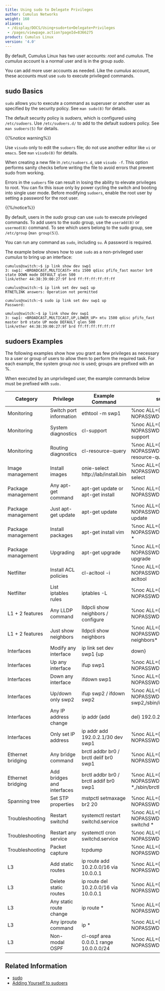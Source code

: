 ```yaml
---
title: Using sudo to Delegate Privileges
author: Cumulus Networks
weight: 160
aliases:
 - /display/DOCS/Using+sudo+to+Delegate+Privileges
 - /pages/viewpage.action?pageId=8366275
product: Cumulus Linux
version: '4.0'
---
```

By default, Cumulus Linux has two user accounts: *root* and *cumulus*. The *cumulus* account is a normal user and is in the group *sudo*.

You can add more user accounts as needed. Like the *cumulus* account, these accounts must use `sudo` to execute privileged commands.

## sudo Basics

`sudo` allows you to execute a command as superuser or another user as specified by the security policy. See `man sudo(8)` for details.

The default security policy is *sudoers*, which is configured using `/etc/sudoers`. Use `/etc/sudoers.d/` to add to the default sudoers policy. See `man sudoers(5)` for details.

{{%notice warning%}}

Use `visudo` only to edit the `sudoers` file; do not use another editor like `vi` or `emacs`. See `man` `visudo(8)` for details.

When creating a new file in `/etc/sudoers.d`, use `visudo -f`. This option performs sanity checks before writing the file to avoid errors that prevent sudo from working.

Errors in the `sudoers` file can result in losing the ability to elevate privileges to root. You can fix this issue only by power cycling the switch and booting into single user mode. Before modifying `sudoers`, enable the root user by setting a password for the root user.

{{%/notice%}}

By default, users in the *sudo* group can use `sudo` to execute privileged commands. To add users to the sudo group, use the `useradd(8)` or `usermod(8)` command. To see which users belong to the sudo group, see `/etc/group` (`man group(5)`).

You can run any command as `sudo`, including `su`. A password is required.

The example below shows how to use `sudo` as a non-privileged user *cumulus* to bring up an interface:

```
cumulus@switch:~$ ip link show dev swp1
3: swp1: <BROADCAST,MULTICAST> mtu 1500 qdisc pfifo_fast master br0 state DOWN mode DEFAULT qlen 500
link/ether 44:38:39:00:27:9f brd ff:ff:ff:ff:ff:ff

cumulus@switch:~$ ip link set dev swp1 up
RTNETLINK answers: Operation not permitted

cumulus@switch:~$ sudo ip link set dev swp1 up
Password:

umulus@switch:~$ ip link show dev swp1
3: swp1: <BROADCAST,MULTICAST,UP,LOWER_UP> mtu 1500 qdisc pfifo_fast master br0 state UP mode DEFAULT qlen 500
link/ether 44:38:39:00:27:9f brd ff:ff:ff:ff:ff:ff
```

## sudoers Examples

The following examples show how you grant as few privileges as necessary to a user or group of users to allow them to perform the required task. For each example, the system group *noc* is used; groups are prefixed with an %.

When executed by an unprivileged user, the example commands below must be prefixed with `sudo.`

| Category | Privilege | Example Command | sudoers Entry |
|--------- |---------- |---------------- |-------------- |
| Monitoring | Switch port information|ethtool -m swp1|%noc ALL=(ALL) NOPASSWD:/sbin/ethtool |
| Monitoring | System diagnostics|cl-support|%noc ALL=(ALL) NOPASSWD:/usr/cumulus/bin/cl-support |
| Monitoring | Routing diagnostics|cl-resource-query|%noc ALL=(ALL) NOPASSWD:/usr/cumulus/bin/cl-resource-query |
| Image management | Install images|onie-select http://lab/install.bin|%noc ALL=(ALL) NOPASSWD:/usr/cumulus/bin/onie-select |
| Package management | Any apt-get command|apt-get update or apt-get install|%noc ALL=(ALL) NOPASSWD:/usr/bin/apt-get |
| Package management | Just apt-get update | apt-get update | %noc ALL=(ALL) NOPASSWD:/usr/bin/apt-get update |
| Package management | Install packages | apt-get install vim | %noc ALL=(ALL) NOPASSWD:/usr/bin/apt-get install * |
| Package management | Upgrading | apt-get upgrade | %noc ALL=(ALL) NOPASSWD:/usr/bin/apt-get upgrade |
| Netfilter | Install ACL policies | cl-acltool -i | %noc ALL=(ALL) NOPASSWD:/usr/cumulus/bin/cl-acltool |
| Netfilter | List iptables rules | iptables -L | %noc ALL=(ALL) NOPASSWD:/sbin/iptables |
| L1 + 2 features|Any LLDP command | lldpcli show neighbors / configure | %noc ALL=(ALL) NOPASSWD:/usr/sbin/lldpcli |
| L1 + 2 features | Just show neighbors | lldpcli show neighbors | %noc ALL=(ALL) NOPASSWD:/usr/sbin/lldpcli show neighbors* |
| Interfaces | Modify any interface | ip link set dev swp1 {up|down} | %noc ALL=(ALL) NOPASSWD:/sbin/ip link set * |
| Interfaces | Up any interface | ifup swp1 | %noc ALL=(ALL) NOPASSWD:/sbin/ifup |
| Interfaces | Down any interface | ifdown swp1 | %noc ALL=(ALL) NOPASSWD:/sbin/ifdown |
| Interfaces | Up/down only swp2 | ifup swp2 / ifdown swp2 | %noc ALL=(ALL) NOPASSWD:/sbin/ifup swp2,/sbin/ifdown swp2 |
| Interfaces | Any IP address change | ip addr {add|del} 192.0.2.1/30 dev swp1 | %noc ALL=(ALL) NOPASSWD:/sbin/ip addr * |
| Interfaces | Only set IP address | ip addr add 192.0.2.1/30 dev swp1 | %noc ALL=(ALL) NOPASSWD:/sbin/ip addr add * |
| Ethernet bridging | Any bridge command | brctl addbr br0 / brctl delif br0 swp1 | %noc ALL=(ALL) NOPASSWD:/sbin/brctl |
| Ethernet bridging | Add bridges and interfaces | brctl addbr br0 / brctl addif br0 swp1 | %noc ALL=(ALL) NOPASSWD:/sbin/brctl addbr *,/sbin/brctl addif * |
| Spanning tree | Set STP properties | mstpctl setmaxage br2 20 | %noc ALL=(ALL) NOPASSWD:/sbin/mstpctl|
| Troubleshooting | Restart switchd | systemctl restart switchd.service | %noc ALL=(ALL) NOPASSWD:/usr/sbin/service switchd * |
| Troubleshooting | Restart any service | systemctl cron switchd.service | %noc ALL=(ALL) NOPASSWD:/usr/sbin/service |
| Troubleshooting | Packet capture | tcpdump | %noc ALL=(ALL) NOPASSWD:/usr/sbin/tcpdump |
| L3| Add static routes | ip route add 10.2.0.0/16 via 10.0.0.1 | %noc ALL=(ALL) NOPASSWD:/bin/ip route add * |
| L3| Delete static routes | ip route del 10.2.0.0/16 via 10.0.0.1 | %noc ALL=(ALL) NOPASSWD:/bin/ip route del * |
| L3| Any static route change | ip route *|%noc ALL=(ALL) NOPASSWD:/bin/ip route * |
| L3| Any iproute command | ip * | %noc ALL=(ALL) NOPASSWD:/bin/ip |
| L3| Non-modal OSPF | cl-ospf area 0.0.0.1 range 10.0.0.0/24 | %noc ALL=(ALL) NOPASSWD:/usr/bin/cl-ospf |

## Related Information

- [sudo](https://wiki.debian.org/sudo)
- [Adding Yourself to sudoers](http://rubypond.com/blog/adding-yourself-to-the-sudoers-file)
